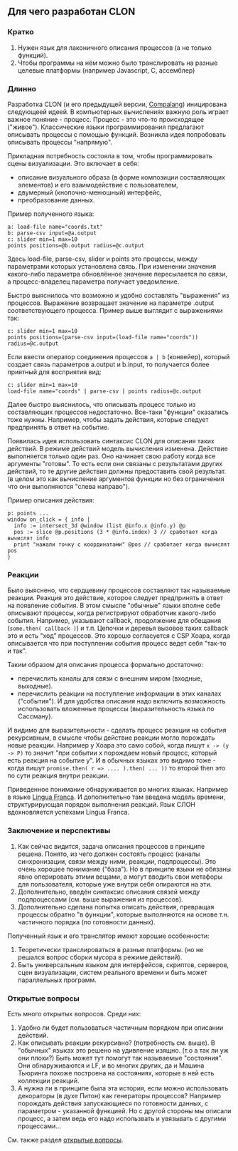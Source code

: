 ## Для чего разработан CLON

### Кратко
1. Нужен язык для лаконичного описания процессов (а не только функций).
2. Чтобы программы на нём можно было транслировать на разные целевые платформы (например Javascript, C, ассемблер)

### Длинно

Разработка CLON (и его предыдущей версии, [Compalang](https://github.com/viewzavr/vrungel/tree/main/develop/compalang)) иницирована следующеей идеей.
В компьютерных вычислениях важную роль играет важное поняние - процесс.
Процесс - это что-то происходящее ("живое"). 
Классические языки программирования предлагают описывать процессы с помощью функций.
Возникла идея попробовать описывать процессы "напрямую".
<!-- Так, функция технически может создать (инициировать) процесс. Например, зарегистрировав "обработчик события".-->

Прикладная потребность состояла в том, чтобы программировать сцены визуализации. Это включает в себя: 
* описание визуального образа (в форме композиции составляющих элементов) и его взаимодействие с пользователем,
* двумерный (кнопочно-менюшный) интерфейс,
* преобразование данных.
<!-- Первоначальный прикладной замысел состоял в создании языка для описания сцен визуализации и управления ими. -->

Пример полученного языка:
```
a: load-file name="coords.txt"
b: parse-csv input=@a.output
c: slider min=1 max=10
points positions=@b.output radius=@c.output
```
Здесь load-file, parse-csv, slider и points это процессы, между параметрами которых установлена связь.
При изменении значения какого-либо параметра обновлённое значение пересылается по связи, а процесс-владелец параметра получает уведомление.

Быстро выяснилось что возможно и удобно составлять "выражения" из процессов. Выражение возвращает значение на параметре .output соответствующего процесса. 
Пример выше выглядит с выражениями так:
```
c: slider min=1 max=10
points positions=(parse-csv input=(load-file name="coords")) radius=@c.output
```
Если ввести оператор соединения процессов `a | b` (конвейер), который создает связь параметров a.output и b.input, то получается более приятный для восприятия вид:
```
c: slider min=1 max=10
load-file name="coords" | parse-csv | points radius=@c.output
```

Далее быстро выяснилось, что описывать процесс только из составляющих процессов недостаточно. Все-таки "функции" оказались тоже нужны. 
Например, чтобы задать действия, которые следует предпринять в ответ на событие.

Появилась идея использовать синтаксис CLON для описания таких действий. В режиме действий модель вычисления изменена. 
Действие выполняется только один раз. Оно начинает свою работу когда все аргументы "готовы". То есть если они связаны с результатами других действий,
то те другие действия должны предоставить свой результат. (в целом это как вычисление аргументов функции но без ограничения что они выполняются "слева направо").

Пример описания действия:
```
p: points ...
window on_click = { info |
  info := intersect_3d @window (list @info.x @info.y) @p
  pos := slice @p.positions (3 * @info.index) 3 // сработает когда вычислят info
  print "нажали точку с координатами" @pos // сработает когда вычислят pos
}
```
### Реакции
Было выяснено, что сердцевину процессов составляют так называемые реакции.
Реакция это действие, которое следует предпринять в ответ на появление события.
В этом смысле "обычные" языки вполне себе описывают процессы, когда
регистрируют обработчик какого-либо события. Например, указывают callback, продолжение для обещания (`some.then( callback )`) и т.п.
Цепочки и деревья вызовов таких callback это и есть "ход" процессов.
Это хорошо согласуется с CSP Хоара, когда описывается что при поступлении события процесс ведет себя "так-то и так".

Таким образом для описания процесса формально достаточно:
- перечислить каналы для связи с внешним миром (входные, выходные).
- перечислить реакции на поступление информации в этих каналах ("события").
И для удобства описания надо включить возможность использовать вложенные процессы (выразительность языка по Сассману).

И видимо для выразительности - сделать процесс реакции на события рекурсивным, в смысле чтобы действие реакции могло порождать новые реакции.
Например у Хоара это само собой, когда пишут `x -> (y -> P)` то значит "при событии x порождаем новый процесс, который есть реакция на событие y".
И в обычных языках это видимо тоже - когда пишут `promise.then( r => .... ).then( ... ))` то второй then это по сути реакция внутри реакции.

Приведенное понимание обнаруживается во многих языках. Например в языке [Lingua Franca](https://www.lf-lang.org/docs/handbook/overview?target=c). 
И дополнительно там введена модель времени, структурирующая порядок выполнения реакций. Язык СЛОН вдохновляется успехами Lingua Franca. 

### Заключение и перспективы

1. Как сейчас видится, задача описания процессов в принципе решена.
Понято, из чего должен состоять процесс (каналы синхронизации, связи между ними, реакции, подпроцессы).
Это очень хорошее понимание ("база"). Но в принципе языки не обязаны явно оперировать этими вещами,
а могут вводить свои метафоры для пользователя, которые уже внутри себя опираются на эти.
3. Дополнительно, введён синтаксис описания связей между подпроцессами (см. выше выражения из процессов).
4. Дополнительно сделана попытка описать действия, превращая процессы обратно "в функции", которые выполняются 
на основе т.н. частичного порядка (по готовности данных).

Полученный язык и его транслятор имеют хорошие особенности:
1. Теоретически транслироваться в разные платформы. (но не решался вопрос сборки мусора в режиме действий).
2. Быть универсальным языком для интерфейсов, скриптов, серверов, сцен визуализации, систем реального времени и быть может параллельных программ.

### Открытые вопросы
Есть много открытых вопросов. Среди них:
1. Удобно ли будет пользоваться частичным порядком при описании действий.
2. Как описывать реакции рекурсивно? (потребность см. выше). В "обычных" языках это решено на удивление изящно.
(т.о а так ли уж они плохи?) Быть может тут помогут так называемые "состояния".
Они обнаруживаются и LF, и во многих других, да и Машина Тьюринга похоже построена на состояниях, которые в ней есть коллекции реакций.
3. А нужна ли в принципе была эта история, если можно использовать декораторы (в духе Питон) как генераторы процессов? Например порождать действия запускающиеся по готовности данных, с параметром - указанной функцией. Но с другой стороны мы описали процесс, а затем ведь его надо использвать и увязывать с другими процессами...

См. также раздел [открытые вопросы](open-questions.md).
